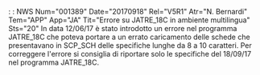  :  : NWS Num="001389" Date="20170918" Rel="V5R1" Atr="N. Bernardi" Tem="APP" App="JA" Tit="Errore su JATRE_18C in ambiente multilingua" Sts="20"
In data 12/06/17 è stato introdotto un errore nel programma JATRE_18C che poteva portare a un errato
caricamento delle schede che presentavano in SCP_SCH delle specifiche lunghe da 8 a 10 caratteri.
Per correggere l'errore si consiglia di riportare solo le specifiche del 18/09/17 nel programma JATRE_18C.
